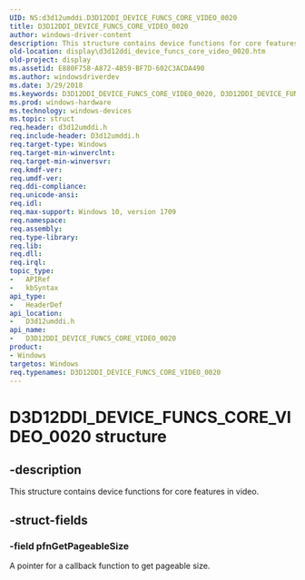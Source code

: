```yaml
---
UID: NS:d3d12umddi.D3D12DDI_DEVICE_FUNCS_CORE_VIDEO_0020
title: D3D12DDI_DEVICE_FUNCS_CORE_VIDEO_0020
author: windows-driver-content
description: This structure contains device functions for core features in video.
old-location: display\d3d12ddi_device_funcs_core_video_0020.htm
old-project: display
ms.assetid: E880F758-A872-4B59-BF7D-602C3ACDA490
ms.author: windowsdriverdev
ms.date: 3/29/2018
ms.keywords: D3D12DDI_DEVICE_FUNCS_CORE_VIDEO_0020, D3D12DDI_DEVICE_FUNCS_CORE_VIDEO_0020 structure [Display Devices], d3d12umddi/D3D12DDI_DEVICE_FUNCS_CORE_VIDEO_0020, display.d3d12ddi_device_funcs_core_video_0020
ms.prod: windows-hardware
ms.technology: windows-devices
ms.topic: struct
req.header: d3d12umddi.h
req.include-header: D3d12umddi.h
req.target-type: Windows
req.target-min-winverclnt:
req.target-min-winversvr:
req.kmdf-ver:
req.umdf-ver:
req.ddi-compliance:
req.unicode-ansi:
req.idl:
req.max-support: Windows 10, version 1709
req.namespace:
req.assembly:
req.type-library:
req.lib:
req.dll:
req.irql:
topic_type:
-	APIRef
-	kbSyntax
api_type:
-	HeaderDef
api_location:
-	D3d12umddi.h
api_name:
-	D3D12DDI_DEVICE_FUNCS_CORE_VIDEO_0020
product:
- Windows
targetos: Windows
req.typenames: D3D12DDI_DEVICE_FUNCS_CORE_VIDEO_0020
---
```


# D3D12DDI_DEVICE_FUNCS_CORE_VIDEO_0020 structure


## -description


This structure contains device functions for core features in  video.


## -struct-fields




### -field pfnGetPageableSize

A pointer for a callback function to get pageable size.

